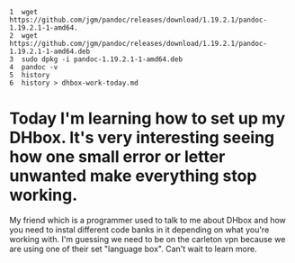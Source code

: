     1  wget https://github.com/jgm/pandoc/releases/download/1.19.2.1/pandoc-1.19.2.1-1-amd64.
    2  wget https://github.com/jgm/pandoc/releases/download/1.19.2.1/pandoc-1.19.2.1-1-amd64.deb
    3  sudo dpkg -i pandoc-1.19.2.1-1-amd64.deb
    4  pandoc -v
    5  history
    6  history > dhbox-work-today.md
# Today I'm learning how to set up my DHbox. It's very interesting seeing how one small error or letter unwanted make everything stop working.
My friend which is a programmer used to talk to me about DHbox and how you need to instal different code banks in it depending on what you're working with. I'm guessing we need to be on the carleton vpn because we are using one of their set "language box". Can't wait to learn more.


